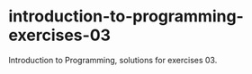 # introduction-to-programming-exercises-03
Introduction to Programming, solutions for exercises 03.
